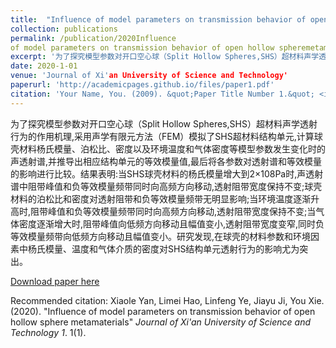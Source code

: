 ```yaml
---
title:  "Influence of model parameters on transmission behavior of open hollow sphere metamaterials"
collection: publications
permalink: /publication/2020Influence
of model parameters on transmission behavior of open hollow spheremetamaterials
excerpt: '为了探究模型参数对开口空心球（Split Hollow Spheres,SHS）超材料声学透射行为的作用机理,采用声学有限元方法（FEM）模拟了SHS超材料结构单元,计算球壳材料杨氏模量、泊松比、密度以及环境温度和气体密度等模型参数发生变化时的声透射谱,并推导出相应结构单元的等效模量值,最后将各参数对透射谱和等效模量的影响进行比较。结果表明:当SHS球壳材料的杨氏模量增大到2×108Pa时,声透射谱中阻带峰值和负等效模量频带同时向高频方向移动,透射阻带宽度保持不变;球壳材料的泊松比和密度对透射阻带和负等效模量频带无明显影响;当环境温度逐渐升高时,阻带峰值和负等效模量频带同时向高频方向移动,透射阻带宽度保持不变;当气体密度逐渐增大时,阻带峰值向低频方向移动且幅值变小,透射阻带宽度变窄,同时负等效模量频带向低频方向移动且幅值变小。研究发现,在球壳的材料参数和环境因素中杨氏模量、温度和气体介质的密度对SHS结构单元透射行为的影响尤为突出。'
date: 2020-1-01
venue: 'Journal of Xi'an University of Science and Technology'
paperurl: 'http://academicpages.github.io/files/paper1.pdf'
citation: 'Your Name, You. (2009). &quot;Paper Title Number 1.&quot; <i>Journal 1</i>. 1(1).'
---
```

为了探究模型参数对开口空心球（Split Hollow Spheres,SHS）超材料声学透射行为的作用机理,采用声学有限元方法（FEM）模拟了SHS超材料结构单元,计算球壳材料杨氏模量、泊松比、密度以及环境温度和气体密度等模型参数发生变化时的声透射谱,并推导出相应结构单元的等效模量值,最后将各参数对透射谱和等效模量的影响进行比较。结果表明:当SHS球壳材料的杨氏模量增大到2×108Pa时,声透射谱中阻带峰值和负等效模量频带同时向高频方向移动,透射阻带宽度保持不变;球壳材料的泊松比和密度对透射阻带和负等效模量频带无明显影响;当环境温度逐渐升高时,阻带峰值和负等效模量频带同时向高频方向移动,透射阻带宽度保持不变;当气体密度逐渐增大时,阻带峰值向低频方向移动且幅值变小,透射阻带宽度变窄,同时负等效模量频带向低频方向移动且幅值变小。研究发现,在球壳的材料参数和环境因素中杨氏模量、温度和气体介质的密度对SHS结构单元透射行为的影响尤为突出。

[Download paper here](http://academicpages.github.io/files/paper1.pdf)

Recommended citation: Xiaole Yan, Limei Hao, Linfeng Ye, Jiayu Ji, You Xie. (2020). "Influence of model parameters on transmission behavior of open hollow sphere metamaterials" <i>Journal of Xi'an University of Science and Technology 1</i>. 1(1).
